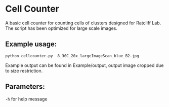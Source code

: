 # Cell Counter

A basic cell counter for counting cells of clusters designed for Ratcliff Lab. The script has been optimized for large scale images. 

## Example usage:

``python cellcounter.py  8_30C_20x_largeImageScan_blue_B2.jpg``

Example output can be found in Example/output, output image cropped due to size restriction.

## Parameters:

``-h`` for help message
